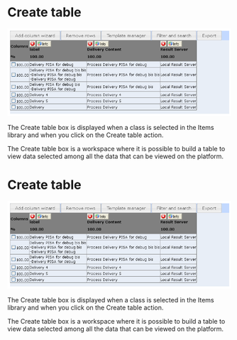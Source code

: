 <!--
created_at: '2012-04-12 19:10:18'
updated_at: '2013-03-13 14:08:57'
authors:
    - 'Jérôme Bogaerts'
contributors:
    - 'Sophie Doublet'
tags:
    - Deliveries
-->

Create table
============

![](../resources/deliveries-createtable.png)

The Create table box is displayed when a class is selected in the Items library and when you click on the Create table action.

The Create table box is a workspace where it is possible to build a table to view data selected among all the data that can be viewed on the platform.

Create table
============

![](../resources/deliveries-createtable.png)

The Create table box is displayed when a class is selected in the Items library and when you click on the Create table action.

The Create table box is a workspace where it is possible to build a table to view data selected among all the data that can be viewed on the platform.



